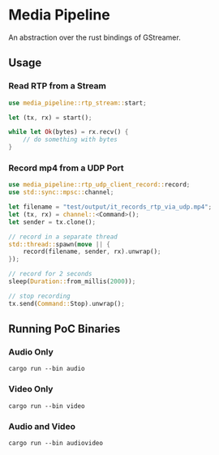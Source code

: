 # Media Pipeline

An abstraction over the rust bindings of GStreamer.

## Usage

### Read RTP from a Stream

```rust
use media_pipeline::rtp_stream::start;

let (tx, rx) = start();

while let Ok(bytes) = rx.recv() {
    // do something with bytes
}
```

### Record mp4 from a UDP Port

```rust
use media_pipeline::rtp_udp_client_record::record;
use std::sync::mpsc::channel;

let filename = "test/output/it_records_rtp_via_udp.mp4";
let (tx, rx) = channel::<Command>();
let sender = tx.clone();

// record in a separate thread
std::thread::spawn(move || {
    record(filename, sender, rx).unwrap();
});

// record for 2 seconds
sleep(Duration::from_millis(2000));

// stop recording
tx.send(Command::Stop).unwrap();
```

## Running PoC Binaries

### Audio Only

```shell
cargo run --bin audio
```

### Video Only

```shell
cargo run --bin video
```

### Audio and Video

```shell
cargo run --bin audiovideo
```